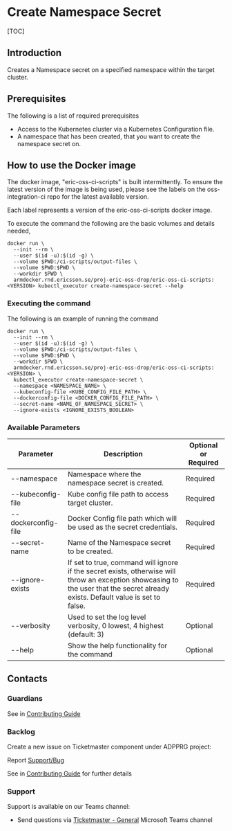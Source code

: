 # Create Namespace Secret

[TOC]

## Introduction
Creates a Namespace secret on a specified namespace within the target cluster.

## Prerequisites
The following is a list of required prerequisites
- Access to the Kubernetes cluster via a Kubernetes Configuration file.
- A namespace that has been created, that you want to create the namespace secret on.

## How to use the Docker image
The docker image, "eric-oss-ci-scripts" is built intermittently.
To ensure the latest version of the image is being used, please see the labels on the oss-integration-ci
repo for the latest available version.

Each label represents a version of the eric-oss-ci-scripts docker image.

To execute the command the following are the basic volumes and details needed,
```
docker run \
  --init --rm \
  --user $(id -u):$(id -g) \
  --volume $PWD:/ci-scripts/output-files \
  --volume $PWD:$PWD \
  --workdir $PWD \
  armdocker.rnd.ericsson.se/proj-eric-oss-drop/eric-oss-ci-scripts:<VERSION> kubectl_executor create-namespace-secret --help
```

### Executing the command
The following is an example of running the command
```
docker run \
  --init --rm \
  --user $(id -u):$(id -g) \
  --volume $PWD:/ci-scripts/output-files \
  --volume $PWD:$PWD \
  --workdir $PWD \
  armdocker.rnd.ericsson.se/proj-eric-oss-drop/eric-oss-ci-scripts:<VERSION> \
  kubectl_executor create-namespace-secret \
  --namespace <NAMESPACE_NAME> \
  --kubeconfig-file <KUBE_CONFIG_FILE_PATH> \
  --dockerconfig-file <DOCKER_CONFIG_FILE_PATH> \
  --secret-name <NAME_OF_NAMESPACE_SECRET> \
  --ignore-exists <IGNORE_EXISTS_BOOLEAN>
```

### Available Parameters
| Parameter           | Description                                                                                                                                                                       | Optional or Required |
|---------------------|-----------------------------------------------------------------------------------------------------------------------------------------------------------------------------------|----------------------|
| --namespace         | Namespace where the namespace secret is created.                                                                                                                                  | Required             |
| --kubeconfig-file   | Kube config file path to access target cluster.                                                                                                                                   | Required             |
| --dockerconfig-file | Docker Config file path which will be used as the secret credentials.                                                                                                             | Required             |
| --secret-name       | Name of the Namespace secret to be created.                                                                                                                                       | Required             |
| --ignore-exists     | If set to true, command will ignore if the secret exists, otherwise will throw an exception showcasing to the user that the secret already exists. Default value is set to false. | Required             |
| --verbosity         | Used to set the log level verbosity, 0 lowest, 4 highest  (default: 3)                                                                                                            | Optional             |
| --help              | Show the help functionality for the command                                                                                                                                       | Optional             |

## Contacts

### Guardians

See in [Contributing Guide](../../../Contribution_Guide.md)

### Backlog

Create a new issue on Ticketmaster component under ADPPRG project:

Report [Support/Bug](https://jira-oss.seli.wh.rnd.internal.ericsson.com/browse/IDUN-4091)

See in [Contributing Guide](../../../Contribution_Guide.md) for further details

### Support

Support is available on our Teams channel:

- Send questions via
  [Ticketmaster - General](https://teams.microsoft.com/l/channel/19%3a9f5ed758e3a6405daffee42e0284268b%40thread.skype/General?groupId=1483901a-b5c4-445a-b707-aa7a5d0c1b4c&tenantId=92e84ceb-fbfd-47ab-be52-080c6b87953f)
  Microsoft Teams channel
